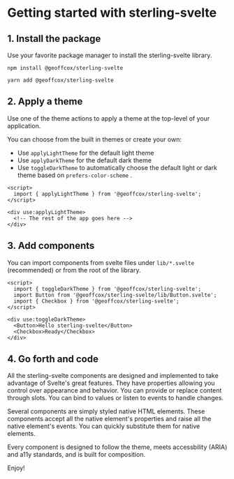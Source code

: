 # Getting started with sterling-svelte

## 1. Install the package

Use your favorite package manager to install the sterling-svelte library.

```
npm install @geoffcox/sterling-svelte
```

```
yarn add @geoffcox/sterling-svelte
```

## 2. Apply a theme

Use one of the theme actions to apply a theme at the top-level of your application.

You can choose from the built in themes or create your own:

- Use `applyLightTheme` for the default light theme
- Use `applyDarkTheme` for the default dark theme
- Use `toggleDarkTheme` to automatically choose the default light or dark theme based on `prefers-color-scheme` .

```svelte
<script>
  import { applyLightTheme } from '@geoffcox/sterling-svelte';
</script>

<div use:applyLightTheme>
  <!-- The rest of the app goes here -->
</div>
```

## 3. Add components

You can import components from svelte files under `lib/*.svelte` (recommended) or from the root of the library.

```svelte
<script>
  import { toggleDarkTheme } from '@geoffcox/sterling-svelte';
  import Button from '@geoffcox/sterling-svelte/lib/Button.svelte';
  import { Checkbox } from '@geoffcox/sterling-svelte';
</script>

<div use:toggleDarkTheme>
  <Button>Hello sterling-svelte</Button>
  <Checkbox>Ready</Checkbox>
</div>
```

## 4. Go forth and code

All the sterling-svelte components are designed and implemented to take advantage of Svelte's great features.
They have properties allowing you control over appearance and behavior. You can provide or replace content through slots.
You can bind to values or listen to events to handle changes.

Several components are simply styled native HTML elements. These components accept all the native
element's properties and raise all the native element's events. You can quickly substitute them for native elements.

Every component is designed to follow the theme, meets accessbility (ARIA) and a11y standards, and is built for composition.

Enjoy!
